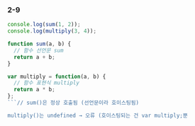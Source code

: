 ### 2-9

```js
console.log(sum(1, 2));
console.log(multiply(3, 4));

function sum(a, b) {
  // 함수 선언문 sum
  return a + b;
}

var multiply = function(a, b) {
  // 함수 표현식 multiply
  return a * b;
};
```// sum()은 정상 호출됨 (선언문이라 호이스팅됨)

multiply()는 undefined → 오류 (호이스팅되는 건 var multiply;뿐